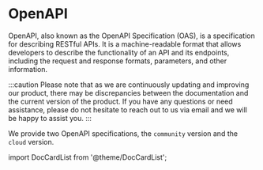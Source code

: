 # OpenAPI

OpenAPI, also known as the OpenAPI Specification (OAS), is a specification for describing RESTful APIs. It is a machine-readable format that allows developers to describe the functionality of an API and its endpoints, including the request and response formats, parameters, and other information.

:::caution
Please note that as we are continuously updating and improving our product, there may be discrepancies between the documentation and the current version of the product. If you have any questions or need assistance, please do not hesitate to reach out to us via email and we will be happy to assist you.
:::

We provide two OpenAPI specifications, the `community` version and the `cloud` version.

import DocCardList from '@theme/DocCardList';

<DocCardList />
